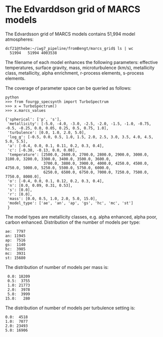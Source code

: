 # The Edvarddson grid of MARCS models

The Edvardsson grid of MARCS models contains 51,994 model atmospheres:

```
dcf21@thebe:~/iwg7_pipeline/fromBengt/marcs_grid$ ls | wc
  51994   51994 4003538
```

The filename of each model enhances the following parameters: effective temperatures, surface gravity, mass,
microturbulence (km/s), metallicity class, metallicity, alpha enrichment, r-process elements, s-process elements.

The coverage of parameter space can be queried as follows:

```
python
>>> from fourgp_specsynth import TurboSpectrum
>>> x = TurboSpectrum()
>>> x.marcs_values
```

```
{'spherical': ['p', 's'],
 'metallicity': [-5.0, -4.0, -3.0, -2.5, -2.0, -1.5, -1.0, -0.75, -0.5, -0.25, 0.0, 0.05, 0.25, 0.5, 0.75, 1.0],
 'turbulence': [0.0, 1.0, 2.0, 5.0],
 'log_g': [-0.5, 0.0, 0.5, 1.0, 1.5, 2.0, 2.5, 3.0, 3.5, 4.0, 4.5, 5.0, 5.5],
 'a': [-0.4, 0.0, 0.1, 0.11, 0.2, 0.3, 0.4],
 'c': [-0.38, -0.13, 0.0, 0.08],
 'temperature': [2500.0, 2600.0, 2700.0, 2800.0, 2900.0, 3000.0, 3100.0, 3200.0, 3300.0, 3400.0, 3500.0, 3600.0,
                 3700.0, 3800.0, 3900.0, 4000.0, 4250.0, 4500.0, 4750.0, 5000.0, 5250.0, 5500.0, 5750.0, 6000.0,
                 6250.0, 6500.0, 6750.0, 7000.0, 7250.0, 7500.0, 7750.0, 8000.0],
 'o': [-0.4, 0.0, 0.1, 0.12, 0.2, 0.3, 0.4],
 'n': [0.0, 0.09, 0.31, 0.53],
 's': [0.0],
 'r': [0.0],
 'mass': [0.0, 0.5, 1.0, 2.0, 5.0, 15.0],
 'model_type': ['ae', 'an', 'ap', 'gs', 'hc', 'mc', 'st']
 }
```

The model types are metallicity classes, e.g. alpha enhanced, alpha poor, carbon enhanced. Distribution of the number
of models per type:

```
ae:  7797
an: 11945
ap:  7516
gs:  1140
hc:  3985
mc:  3931
st: 15680
```

The distribution of number of models per mass is:

```
 0.0: 18209
 0.5:  3755
 1.0: 21773
 2.0:  3978
 5.0:  3999
15.0:   280
```

The distribution of number of models per turbulence setting is:

```
0.0:  4518
1.0:  7077
2.0: 23493
5.0: 16906
```